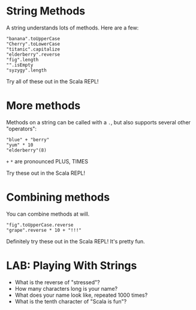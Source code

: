 <!-- next_step 'numbers' -->

# String Methods

A string understands lots of methods. Here are a few:

    "banana".toUpperCase
    "Cherry".toLowerCase
    "titanic".capitalize
    "elderberry".reverse
    "fig".length
    "".isEmpty
    "syzygy".length

Try all of these out in the Scala REPL!

# More methods

Methods on a string can be called with a `.`,
but also supports several other "operators":

    "blue" + "berry"
    "yum" * 10
    "elderberry"(8)

`+` `*` are pronounced PLUS, TIMES

Try these out in the Scala REPL!

# Combining methods

You can combine methods at will.

    "fig".toUpperCase.reverse
    "grape".reverse * 10 + "!!!"

Definitely try these out in the Scala REPL! It's pretty fun.

# LAB: Playing With Strings

* What is the reverse of "stressed"?
* How many characters long is your name?
* What does your name look like, repeated 1000 times?
* What is the tenth character of "Scala is fun"?

